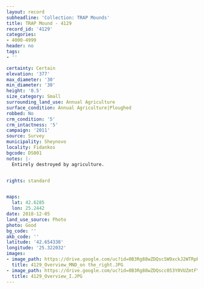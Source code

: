 ```yaml
---
layout: record
subheadline: 'Collection: TRAP Mounds'
title: TRAP Mound - 4129
record_id: '4129'
categories:
- 4000-4999
header: no
tags:
- ''

certainty: Certain
elevation: '377'
max_diameter: '30'
min_diameter: '30'
height: '0.5'
size_category: Small
surrounding_land_use: Annual Agriculture
surface_condition: Annual Agriculture|Ploughed
robbed: No
crm_condition: '5'
crm_intactness: '5'
campaign: '2011'
source: Survey
municipality: Sheynovo
locality: Fidankos
bgcode: DS001
notes: |-
  Entirely destroyed by agriculture.


rights: standard


maps:
  lat: 42.6285
  lon: 25.2442
date: 2018-12-05
land_use_source: Photo
photo: Good
bg_code: ''
akb_code: ''
latitude: '42.654338'
longitude: '25.322032'
images:
- image_path: https://drive.google.com/uc?id=0B3Rg88wZDQscSW9xckJ2WTRpRUE
  title: 4129_Overview_MND_on the_right.JPG
- image_path: https://drive.google.com/uc?id=0B3Rg88wZDQscc053Y0VUZmtFY2s
  title: 4129_Overview_I.JPG
---
```

